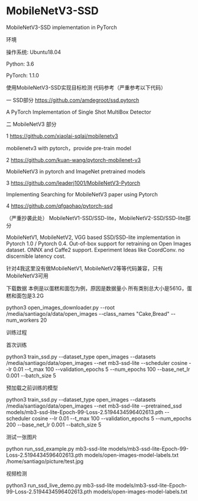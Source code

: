 # MobileNetV3-SSD
MobileNetV3-SSD implementation in PyTorch 

环境 

操作系统: Ubuntu18.04

Python: 3.6

PyTorch: 1.1.0


使用MobileNetV3-SSD实现目标检测
代码参考（严重参考以下代码）

一 SSD部分
https://github.com/amdegroot/ssd.pytorch

A PyTorch Implementation of Single Shot MultiBox Detector 

二 MobileNetV3 部分

1 https://github.com/xiaolai-sqlai/mobilenetv3

mobilenetv3 with pytorch，provide pre-train model 

2 https://github.com/kuan-wang/pytorch-mobilenet-v3

MobileNetV3 in pytorch and ImageNet pretrained models 

3 https://github.com/leaderj1001/MobileNetV3-Pytorch

Implementing Searching for MobileNetV3 paper using Pytorch 

4 https://github.com/qfgaohao/pytorch-ssd 

（严重抄袭此处）
MobileNetV1-SSD/SSD-lite，MobileNetV2-SSD/SSD-lite部分

MobileNetV1, MobileNetV2, VGG based SSD/SSD-lite implementation in Pytorch 1.0 / Pytorch 0.4. Out-of-box support for retraining on Open Images dataset. ONNX and Caffe2 support. Experiment Ideas like CoordConv. 
no discernible latency cost.


针对4我这里没有做MobileNetV1, MobileNetV2等等代码兼容，只有MobileNetV3可用

下载数据
本例是以蛋糕和面包为例，原因是数据量小
所有类别总大小是561G，蛋糕和面包是3.2G

python3 open_images_downloader.py --root /media/santiago/a/data/open_images --class_names "Cake,Bread" --num_workers 20


训练过程

首次训练

python3 train_ssd.py --dataset_type open_images --datasets /media/santiago/data/open_images --net mb3-ssd-lite  --scheduler cosine --lr 0.01 --t_max 100 --validation_epochs 5 --num_epochs 100 --base_net_lr 0.001  --batch_size 5


预加载之前训练的模型

python3 train_ssd.py --dataset_type open_images --datasets /media/santiago/data/open_images --net mb3-ssd-lite --pretrained_ssd models/mb3-ssd-lite-Epoch-99-Loss-2.5194434596402613.pth  --scheduler cosine --lr 0.01 --t_max 100 --validation_epochs 5 --num_epochs 200 --base_net_lr 0.001  --batch_size 5



测试一张图片

python run_ssd_example.py mb3-ssd-lite models/mb3-ssd-lite-Epoch-99-Loss-2.5194434596402613.pth models/open-images-model-labels.txt /home/santiago/picture/test.jpg

视频检测

python3 run_ssd_live_demo.py mb3-ssd-lite models/mb3-ssd-lite-Epoch-99-Loss-2.5194434596402613.pth models/open-images-model-labels.txt

